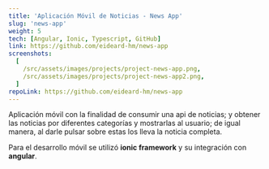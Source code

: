 ```yaml
---
title: 'Aplicación Móvil de Noticias - News App'
slug: 'news-app'
weight: 5
tech: [Angular, Ionic, Typescript, GitHub]
link: https://github.com/eideard-hm/news-app
screenshots:
  [
    /src/assets/images/projects/project-news-app.png,
    /src/assets/images/projects/project-news-app2.png,
  ]
repoLink: https://github.com/eideard-hm/news-app
---
```


Aplicación móvil con la finalidad de consumir una api de noticias; y obtener las noticias por diferentes categorías y mostrarlas al usuario; de igual manera, al darle pulsar sobre estas los lleva la noticia completa.

Para el desarrollo móvil se utilizó **ionic framework** y su integración con **angular**.
